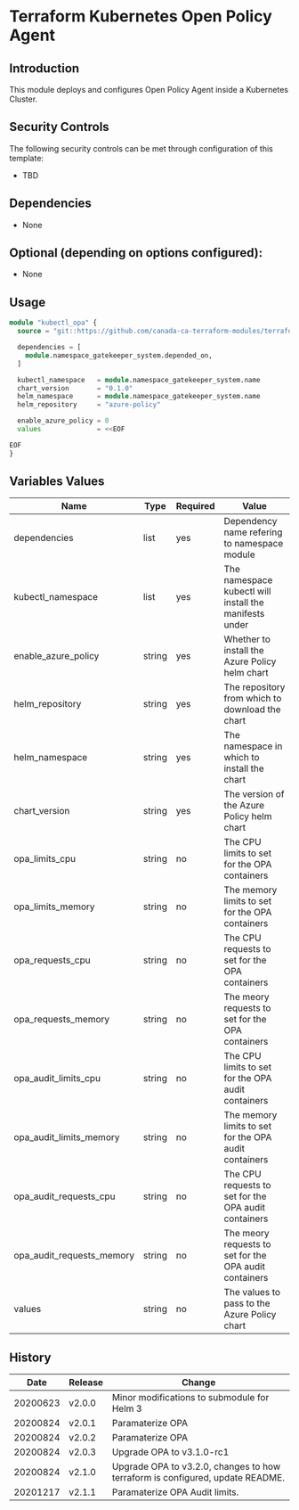 # Terraform Kubernetes Open Policy Agent

## Introduction

This module deploys and configures Open Policy Agent inside a Kubernetes Cluster.

## Security Controls

The following security controls can be met through configuration of this template:

* TBD

## Dependencies

* None

## Optional (depending on options configured):

* None

## Usage

```terraform
module "kubectl_opa" {
  source = "git::https://github.com/canada-ca-terraform-modules/terraform-kubernetes-open-policy-agent.git?ref=v2.0.3"

  dependencies = [
    module.namespace_gatekeeper_system.depended_on,
  ]

  kubectl_namespace   = module.namespace_gatekeeper_system.name
  chart_version       = "0.1.0"
  helm_namespace      = module.namespace_gatekeeper_system.name
  helm_repository     = "azure-policy"

  enable_azure_policy = 0
  values              = <<EOF

EOF
}
```

## Variables Values

| Name                      | Type   | Required | Value                                                  |
| ------------------------- | ------ | -------- | ------------------------------------------------------ |
| dependencies              | list   | yes      | Dependency name refering to namespace module           |
| kubectl_namespace         | list   | yes      | The namespace kubectl will install the manifests under |
| enable_azure_policy       | string | yes      | Whether to install the Azure Policy helm chart         |
| helm_repository           | string | yes      | The repository from which to download the chart        |
| helm_namespace            | string | yes      | The namespace in which to install the chart            |
| chart_version             | string | yes      | The version of the Azure Policy helm chart             |
| opa_limits_cpu            | string | no       | The CPU limits to set for the OPA containers           |
| opa_limits_memory         | string | no       | The memory limits to set for the OPA containers        |
| opa_requests_cpu          | string | no       | The CPU requests to set for the OPA containers         |
| opa_requests_memory       | string | no       | The meory requests to set for the OPA containers       |
| opa_audit_limits_cpu      | string | no       | The CPU limits to set for the OPA audit containers     |
| opa_audit_limits_memory   | string | no       | The memory limits to set for the OPA audit containers  |
| opa_audit_requests_cpu    | string | no       | The CPU requests to set for the OPA audit containers   |
| opa_audit_requests_memory | string | no       | The meory requests to set for the OPA audit containers |
| values                    | string | no       | The values to pass to the Azure Policy chart           |

## History

| Date     | Release | Change                                                                        |
| -------- | ------- | ----------------------------------------------------------------------------- |
| 20200623 | v2.0.0  | Minor modifications to submodule for Helm 3                                   |
| 20200824 | v2.0.1  | Paramaterize OPA                                                              |
| 20200824 | v2.0.2  | Paramaterize OPA                                                              |
| 20200824 | v2.0.3  | Upgrade OPA to v3.1.0-rc1                                                     |
| 20200824 | v2.1.0  | Upgrade OPA to v3.2.0, changes to how terraform is configured, update README. |
| 20201217 | v2.1.1  | Paramaterize OPA Audit limits.                                                |
